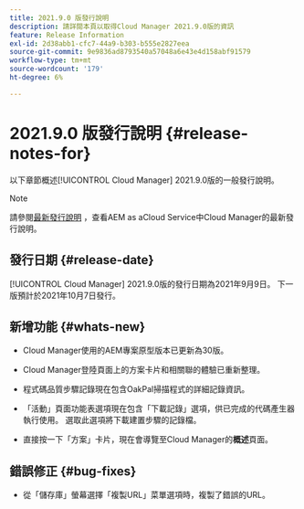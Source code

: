 ```yaml
---
title: 2021.9.0 版發行說明
description: 請詳閱本頁以取得Cloud Manager 2021.9.0版的資訊
feature: Release Information
exl-id: 2d38abb1-cfc7-44a9-b303-b555e2827eea
source-git-commit: 9e9836ad8793540a57048a6e43e4d158abf91579
workflow-type: tm+mt
source-wordcount: '179'
ht-degree: 6%

---
```


# 2021.9.0 版發行說明 {#release-notes-for}

以下章節概述[!UICONTROL Cloud Manager] 2021.9.0版的一般發行說明。

>[!NOTE]
>請參閱[最新發行說明](https://experienceleague.adobe.com/docs/experience-manager-cloud-service/onboarding/getting-access/release-notes-cloud-manager/release-notes-cm-current.html?lang=en#getting-access) ，查看AEM as aCloud Service中Cloud Manager的最新發行說明。

## 發行日期 {#release-date}

[!UICONTROL Cloud Manager] 2021.9.0版的發行日期為2021年9月9日。
下一版預計於2021年10月7日發行。

## 新增功能 {#whats-new}

* Cloud Manager使用的AEM專案原型版本已更新為30版。

* Cloud Manager登陸頁面上的方案卡片和相關聯的體驗已重新整理。

* 程式碼品質步驟記錄現在包含OakPal掃描程式的詳細記錄資訊。

* 「活動」頁面功能表選項現在包含「下載記錄」選項，供已完成的代碼產生器執行使用。 選取此選項將下載建置步驟的記錄檔。

* 直接按一下「方案」卡片，現在會導覽至Cloud Manager的&#x200B;**概述**&#x200B;頁面。

## 錯誤修正 {#bug-fixes}

* 從「儲存庫」螢幕選擇「複製URL」菜單選項時，複製了錯誤的URL。
